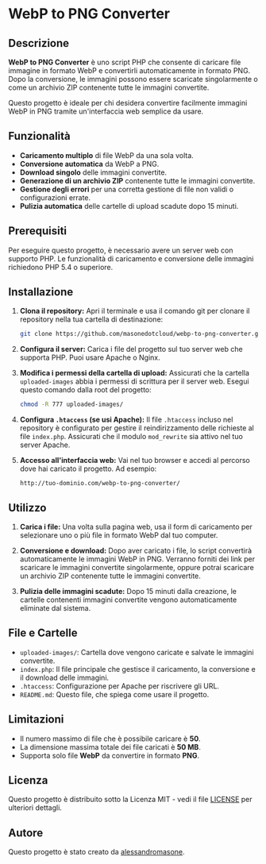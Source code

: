 # WebP to PNG Converter

## Descrizione

**WebP to PNG Converter** è uno script PHP che consente di caricare file immagine in formato WebP e convertirli automaticamente in formato PNG. Dopo la conversione, le immagini possono essere scaricate singolarmente o come un archivio ZIP contenente tutte le immagini convertite.

Questo progetto è ideale per chi desidera convertire facilmente immagini WebP in PNG tramite un'interfaccia web semplice da usare.

## Funzionalità

- **Caricamento multiplo** di file WebP da una sola volta.
- **Conversione automatica** da WebP a PNG.
- **Download singolo** delle immagini convertite.
- **Generazione di un archivio ZIP** contenente tutte le immagini convertite.
- **Gestione degli errori** per una corretta gestione di file non validi o configurazioni errate.
- **Pulizia automatica** delle cartelle di upload scadute dopo 15 minuti.

## Prerequisiti

Per eseguire questo progetto, è necessario avere un server web con supporto PHP. Le funzionalità di caricamento e conversione delle immagini richiedono PHP 5.4 o superiore.

## Installazione

1. **Clona il repository:**
   Apri il terminale e usa il comando git per clonare il repository nella tua cartella di destinazione:
   ```bash
   git clone https://github.com/masonedotcloud/webp-to-png-converter.git
   ```

2. **Configura il server:**
   Carica i file del progetto sul tuo server web che supporta PHP. Puoi usare Apache o Nginx.

3. **Modifica i permessi della cartella di upload:**
   Assicurati che la cartella `uploaded-images` abbia i permessi di scrittura per il server web. Esegui questo comando dalla root del progetto:
   ```bash
   chmod -R 777 uploaded-images/
   ```

4. **Configura `.htaccess` (se usi Apache):**
   Il file `.htaccess` incluso nel repository è configurato per gestire il reindirizzamento delle richieste al file `index.php`. Assicurati che il modulo `mod_rewrite` sia attivo nel tuo server Apache.

5. **Accesso all'interfaccia web:**
   Vai nel tuo browser e accedi al percorso dove hai caricato il progetto. Ad esempio:
   ```
   http://tuo-dominio.com/webp-to-png-converter/
   ```

## Utilizzo

1. **Carica i file:**
   Una volta sulla pagina web, usa il form di caricamento per selezionare uno o più file in formato WebP dal tuo computer.

2. **Conversione e download:**
   Dopo aver caricato i file, lo script convertirà automaticamente le immagini WebP in PNG. Verranno forniti dei link per scaricare le immagini convertite singolarmente, oppure potrai scaricare un archivio ZIP contenente tutte le immagini convertite.

3. **Pulizia delle immagini scadute:**
   Dopo 15 minuti dalla creazione, le cartelle contenenti immagini convertite vengono automaticamente eliminate dal sistema.

## File e Cartelle

- `uploaded-images/`: Cartella dove vengono caricate e salvate le immagini convertite.
- `index.php`: Il file principale che gestisce il caricamento, la conversione e il download delle immagini.
- `.htaccess`: Configurazione per Apache per riscrivere gli URL.
- `README.md`: Questo file, che spiega come usare il progetto.

## Limitazioni

- Il numero massimo di file che è possibile caricare è **50**.
- La dimensione massima totale dei file caricati è **50 MB**.
- Supporta solo file **WebP** da convertire in formato **PNG**.

## Licenza

Questo progetto è distribuito sotto la Licenza MIT - vedi il file [LICENSE](LICENSE) per ulteriori dettagli.


## Autore

Questo progetto è stato creato da [alessandromasone](https://github.com/alessandromasone).
